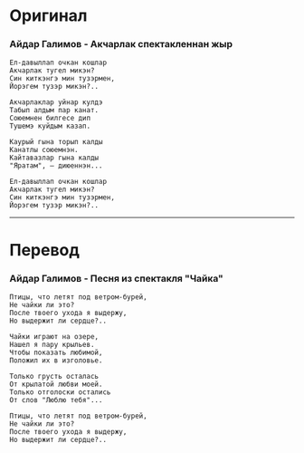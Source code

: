 # Оригинал

### Айдар Галимов - Акчарлак спектакленнан жыр

```
Ел-давыллап очкан кошлар
Акчарлак тугел микэн?
Син киткэнгэ мин тузэрмен,
Йорэгем тузэр микэн?..

Акчарлаклар уйнар кулдэ
Табып алдым пар канат.
Союемнен билгесе дип
Тушемэ куйдым казап.

Каурый гына торып калды
Канатлы союемнэн.
Кайтавазлар гына калды
"Яратам", — диюеннэн...

Ел-давыллап очкан кошлар
Акчарлак тугел микэн?
Син киткэнгэ мин тузэрмен,
Йорэгем тузэр микэн?..
```

------

# Перевод

### Айдар Галимов - Песня из спектакля "Чайка"

```
Птицы, что летят под ветром-бурей,
Не чайки ли это?
После твоего ухода я выдержу,
Но выдержит ли сердце?..

Чайки играют на озере,
Нашел я пару крыльев.
Чтобы показать любимой,
Положил их в изголовье.

Только грусть осталась
От крылатой любви моей.
Только отголоски остались
От слов "Люблю тебя"...

Птицы, что летят под ветром-бурей,
Не чайки ли это?
После твоего ухода я выдержу,
Но выдержит ли сердце?..
```
